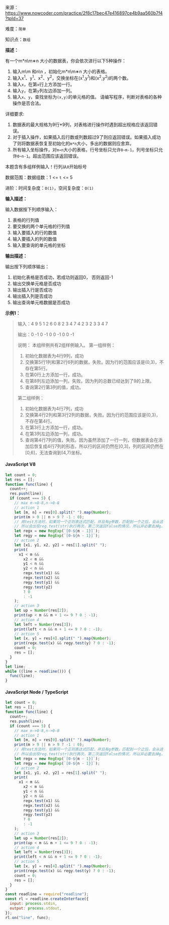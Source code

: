 来源：<https://www.nowcoder.com/practice/2f8c17bec47e416897ce4b9aa560b7f4?tpId=37>

难度：`简单`

知识点：`数组`

**描述：**

有一个m*n\m∗n 大小的数据表，你会依次进行以下5种操作：

1. 输入m\m 和n\n ，初始化m*n\m∗n 大小的表格。
2. 输入x<sup>1</sup>、y<sup>1</sup>、x<sup>2</sup>、y<sup>2</sup>，交换坐标在(x<sup>1</sup>,y<sup>1</sup>)和(x<sup>2</sup>,y<sup>2</sup>)的两个数。
3. 输入`x`，在第`x`行上方添加一行。
4. 输入`y`，在第`y`列左边添加一列。
5. 输入`x`、`y`，查找坐标为`(x,y)`的单元格的值。
请编写程序，判断对表格的各种操作是否合法。

详细要求:

1. 数据表的最大规格为9行*9列，对表格进行操作时遇到超出规格应该返回错误。
2. 对于插入操作，如果插入后行数或列数超过9了则应返回错误。如果插入成功了则将数据表恢复至初始化的`m*n`大小，多出的数据则应舍弃。
3. 所有输入坐标操作，对`m∗n`大小的表格，行号坐标只允许`0~m-1`，列号坐标只允许`0~n-1`。超出范围应该返回错误。

本题含有多组样例输入！行列从`0`开始标号

数据范围：数据组数：1 <= `t` <= 5

进阶：时间复杂度：`O(1)`，空间复杂度：`O(1)`

**输入描述：**

输入数据按下列顺序输入：

1. 表格的行列值
2. 要交换的两个单元格的行列值
3. 输入要插入的行的数值
4. 输入要插入的列的数值
5. 输入要查询的单元格的坐标

**输出描述：**

输出按下列顺序输出：

1. 初始化表格是否成功，若成功则返回0， 否则返回-1
2. 输出交换单元格是否成功
3. 输出插入行是否成功
4. 输出插入列是否成功
5. 输出查询单元格数据是否成功

**示例1：**

> 输入：4 9
5 1 2 6
0
8
2 3
4 7
4 2 3 2
3
3
4 7
>
> 输出：0
-1
0
-1
0
0
-1
0
0
-1
>
> 说明：
> 本组样例共有2组样例输入。
> 第一组样例：
>
> 1. 初始化数据表为4行9列，成功
> 2. 交换第5行1列和第2行6列的数据，失败。因为行的范围应该是(0,3)，不存在第5行。
> 3. 在第0行上方添加一行，成功。
> 4. 在第8列左边添加一列，失败。因为列的总数已经达到了9的上限。
> 5. 查询第2行第3列的值，成功。
>
> 第二组样例：
>
> 1. 初始化数据表为4行7列，成功
> 2. 交换第4行2列和第3行2列的数据，失败。因为行的范围应该是(0,3)，不存在第4行。
> 3. 在第3行上方添加一行，成功。
> 4. 在第3列左边添加一列，成功。
> 5. 查询第4行7列的值，失败。因为虽然添加了一行一列，但数据表会在添加后恢复成4行7列的形态，所以行的区间仍然在[0,3]，列的区间仍然在[0,6]，无法查询到(4,7)坐标。

<!-- tabs:start -->

#### **JavaScript V8**

```javascript
let count = 0;
let res = [];
function func(line) {
  count++;
  res.push(line);
  if (count === 5) {
    // max m->0-8,n->0-8
    // action 1
    let [m, n] = res[0].split(" ").map(Number);
    print(m > 9 || n > 9 ? -1 : 0);
    // 用test方法时，如果同一个正则表达式匹配，并且有g参数，匹配到一个之后，会从这个正则表达式的下个位置去查找字符
    // 所以会出现reg.test(str)执行两次，第二次返回false的情况，所以非必要去掉g，或者重置reg.lastIndex=0
    let regx = new RegExp(`[0-${m - 1}]`);
    let regy = new RegExp(`[0-${n - 1}]`);
    // action 2
    let [x1, y1, x2, y2] = res[1].split(" ");
    print(
      x1 < m &&
        x2 < m &&
        y1 < n &&
        y2 < n &&
        regx.test(x1) &&
        regx.test(x2) &&
        regy.test(y1) &&
        regy.test(y2)
        ? 0
        : -1
    );
    // action 3
    let up = Number(res[2]);
    print(up < m && m + 1 <= 9 ? 0 : -1);
    // action 4
    let left = Number(res[3]);
    print(left < n && n + 1 <= 9 ? 0 : -1);
    // action 5
    let [x, y] = res[4].split(" ").map(Number);
    print(regx.test(x) && regy.test(y) ? 0 : -1);
    count = 0;
    res = [];
  }
}
let line;
while ((line = readline())) {
  func(line);
}
```

#### **JavaScript Node / TypeScript**

```javascript
let count = 0;
let res = [];
function func(line) {
  count++;
  res.push(line);
  if (count === 5) {
    // max m->0-8,n->0-8
    // action 1
    let [m, n] = res[0].split(" ").map(Number);
    print(m > 9 || n > 9 ? -1 : 0);
    // 用test方法时，如果同一个正则表达式匹配，并且有g参数，匹配到一个之后，会从这个正则表达式的下个位置去查找字符
    // 所以会出现reg.test(str)执行两次，第二次返回false的情况，所以非必要去掉g，或者重置reg.lastIndex=0
    let regx = new RegExp(`[0-${m - 1}]`);
    let regy = new RegExp(`[0-${n - 1}]`);
    // action 2
    let [x1, y1, x2, y2] = res[1].split(" ");
    print(
      x1 < m &&
        x2 < m &&
        y1 < n &&
        y2 < n &&
        regx.test(x1) &&
        regx.test(x2) &&
        regy.test(y1) &&
        regy.test(y2)
        ? 0
        : -1
    );
    // action 3
    let up = Number(res[2]);
    print(up < m && m + 1 <= 9 ? 0 : -1);
    // action 4
    let left = Number(res[3]);
    print(left < n && n + 1 <= 9 ? 0 : -1);
    // action 5
    let [x, y] = res[4].split(" ").map(Number);
    print(regx.test(x) && regy.test(y) ? 0 : -1);
    count = 0;
    res = [];
  }
}
const readline = require("readline");
const rl = readline.createInterface({
  input: process.stdin,
  output: process.stdout,
});
rl.on("line", func);
```

<!-- tabs:end -->
